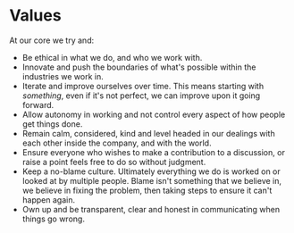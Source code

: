 # Values

At our core we try and:

* Be ethical in what we do, and who we work with.
* Innovate and push the boundaries of what's possible within the industries we work in.
* Iterate and improve ourselves over time. This means starting with _something_, even if it's not perfect, we can improve upon it going forward.
* Allow autonomy in working and not control every aspect of how people get things done.
* Remain calm, considered, kind and level headed in our dealings with each other inside the company, and with the world.
* Ensure everyone who wishes to make a contribution to a discussion, or raise a point feels free to do so without judgment.
* Keep a no-blame culture. Ultimately everything we do is worked on or looked at by multiple people. Blame isn't something that we believe in, we believe in fixing the problem, then taking steps to ensure it can't happen again.
* Own up and be transparent, clear and honest in communicating when things go wrong.
